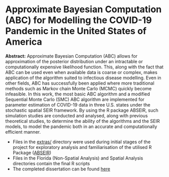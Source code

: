 # Approximate Bayesian Computation (ABC) for Modelling the COVID-19 Pandemic in the United States of America

**Abstract:** 
Approximate Bayesian Computation (ABC) allows for approximation of the posterior distribution under an intractable or computationally expensive likelihood function. This, along with the fact that ABC can be used even when available data is coarse or complex, makes application of the algorithm suited to infectious disease modelling. Even in other fields, ABC has successfully been applied where more traditional methods such as Markov chain Monte Carlo (MCMC) quickly become infeasible. In this work, the most basic ABC algorithm and a modified Sequential Monte Carlo (SMC) ABC algorithm are implemented for parameter estimation of COVID-19 data in three U.S. states under the stochastic spatial SEIR framework. By using the R package ABSEIR, such simulation studies are conducted and analysed, along with previous theoretical studies, to determine the ability of the algorithms and the SEIR models, to model the pandemic both in an accurate and computationally efficient manner.

* Files in the [extras/](extras) directory were used during initial stages of the project for exploratory analysis and familiarisation of the utilised R Package ([ABSEIR](https://github.com/grantbrown/ABSEIR))
* Files in the Florida (Non-Spatial Analysis) and Spatial Analysis directories contain the final R scripts 
* The completed dissertation can be found [here](https://github.com/2oe-g/dissertation/blob/d8c8e869a382214c32c98d082c0f1e94a16b6ccf/ZoeGaness_Dissertation.pdf)

